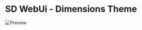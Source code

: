 # SD WebUi - Dimensions Theme

![Preview](https://raw.githubusercontent.com/Jirayu-ninl/SD-Theme-Dimensions/main/preview.png?token=GHSAT0AAAAAACOMCELXFYXPHT3ROJIALZOIZQ5OWIA)
